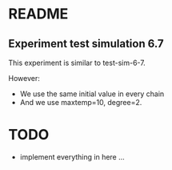 # README

## Experiment test simulation 6.7

This experiment is similar to test-sim-6-7.

However:
- We use the same initial value in every chain
- And we use maxtemp=10, degree=2.

# TODO
- implement everything in here ...
